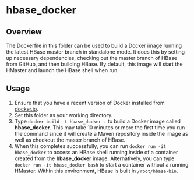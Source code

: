 <!---
Licensed to the Apache Software Foundation (ASF) under one
or more contributor license agreements.  See the NOTICE file
distributed with this work for additional information
regarding copyright ownership.  The ASF licenses this file
to you under the Apache License, Version 2.0 (the
"License"); you may not use this file except in compliance
with the License.  You may obtain a copy of the License at

  http://www.apache.org/licenses/LICENSE-2.0

Unless required by applicable law or agreed to in writing,
software distributed under the License is distributed on an
"AS IS" BASIS, WITHOUT WARRANTIES OR CONDITIONS OF ANY
KIND, either express or implied.  See the License for the
specific language governing permissions and limitations
under the License.
-->

# hbase_docker

## Overview

The Dockerfile in this folder can be used to build a Docker image running
the latest HBase master branch in standalone mode. It does this by setting
up necessary dependencies, checking out the master branch of HBase from
GitHub, and then building HBase. By default, this image will start the HMaster
and launch the HBase shell when run.

## Usage

1. Ensure that you have a recent version of Docker installed from
   [docker.io](http://www.docker.io).
1. Set this folder as your working directory.
1. Type `docker build -t hbase_docker .` to build a Docker image called **hbase_docker**.
   This may take 10 minutes or more the first time you run the command since it will
   create a Maven repository inside the image as well as checkout the master branch
   of HBase.
1. When this completes successfully, you can run `docker run -it hbase_docker`
   to access an HBase shell running inside of a container created from the
   **hbase_docker** image. Alternatively, you can type `docker run -it hbase_docker
   bash` to start a container without a running HMaster. Within this environment,
   HBase is built in `/root/hbase-bin`.
